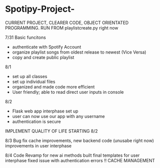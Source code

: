 # Spotipy-Project-
CURRENT PROJECT, CLEARER CODE, OBJECT ORIENTATED PROGRAMMING. 
RUN FROM playlistcreate.py right now

7/31
Basic funcitons
- authenticate with Spotify Account
- organize playlist songs from oldest release to newest (Vice Versa)
- copy and create public playlist

8/1 
- set up all classes 
- set up individual files
- organized and made code more efficient
- User friendly; able to read direct user inputs in console 

8/2
- Flask web app interphase set up
- user can now use our app with any username 
- authentication is secure

IMPLEMENT QUALITY OF LIFE STARTING 8/2 

8/3
Bug fix
cache improvements, new backend code (unusabe right now) 
improvements in user interphase

8/4 
Code Revamp for new ai methods
built final templates for user interphase
fixed issue with authentication errors 
!! CACHE MANAGEMENT 

